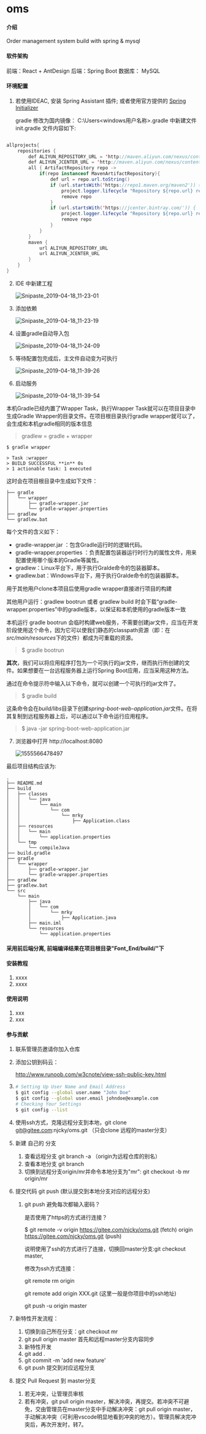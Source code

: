 # oms

#### 介绍
Order management system
build with spring & mysql

#### 软件架构
前端：React + AntDesign
后端：Spring Boot
数据库： MySQL


#### 环境配置
1. 若使用IDEAC, 安装 Spring Assistant 插件; 或者使用官方提供的 [Spring Initializer](https://start.spring.io)
    
    gradle 修改为国内镜像：
    C:\Users\<windows用户名称>\.gradle 中新建文件init.gradle
    文件内容如下:
  ```java
  
  allprojects{
      repositories {
          def ALIYUN_REPOSITORY_URL = 'http://maven.aliyun.com/nexus/content/groups/public'
          def ALIYUN_JCENTER_URL = 'http://maven.aliyun.com/nexus/content/repositories/jcenter'
          all { ArtifactRepository repo ->
              if(repo instanceof MavenArtifactRepository){
                  def url = repo.url.toString()
                  if (url.startsWith('https://repo1.maven.org/maven2')) {
                      project.logger.lifecycle "Repository ${repo.url} replaced by $ALIYUN_REPOSITORY_URL."
                      remove repo
                  }
                  if (url.startsWith('https://jcenter.bintray.com/')) {
                      project.logger.lifecycle "Repository ${repo.url} replaced by $ALIYUN_JCENTER_URL."
                      remove repo
                  }
              }
          }
          maven {
              url ALIYUN_REPOSITORY_URL
              url ALIYUN_JCENTER_URL
          }
      }
  }
  ```


2. IDE 中新建工程

   ![Snipaste_2019-04-18_11-23-01](assets/Snipaste_2019-04-18_11-23-01.png)

3. 添加依赖

   ![Snipaste_2019-04-18_11-23-19](assets/Snipaste_2019-04-18_11-23-19.png)

4. 设置gradle自动导入包

   ![Snipaste_2019-04-18_11-24-09](assets/Snipaste_2019-04-18_11-24-09.png)

5. 等待配置包完成后，主文件自动变为可执行

   ![Snipaste_2019-04-18_11-39-26](assets/Snipaste_2019-04-18_11-39-26.png)

6. 启动服务

   ![Snipaste_2019-04-18_11-39-54](assets/Snipaste_2019-04-18_11-39-54.png)

本机Gradle已经内置了Wrapper Task，执行Wrapper Task就可以在项目目录中生成Gradle Wrapper的目录文件。在项目根目录执行gradle wrapper就可以了，会生成和本机gradle相同的版本信息

> gradlew = gradle + wrapper

```
$ gradle wrapper

> Task :wrapper
> BUILD SUCCESSFUL **in** 0s
> 1 actionable task: 1 executed
```

这时会在项目根目录中生成如下文件：

```
├── gradle
│   └── wrapper
│       ├── gradle-wrapper.jar
│       └── gradle-wrapper.properties
├── gradlew
└── gradlew.bat
```

每个文件的含义如下：

- gradle-wrapper.jar ：包含Gradle运行时的逻辑代码。
- gradle-wrapper.properties ：负责配置包装器运行时行为的属性文件，用来配置使用哪个版本的Gradle等属性。
- gradlew：Linux平台下，用于执行Gralde命令的包装器脚本。
- gradlew.bat：Windows平台下，用于执行Gralde命令的包装器脚本。

用于其他用户clone本项目后使用gradle wrapper直接进行项目的构建

其他用户运行：gradlew bootrun 或者 gradlew build 时会下载“gradle-wrapper.properties”中的gradle版本，以保证和本机使用的gradle版本一致

本机运行 gradle bootrun 会临时构建web服务，不需要创建jar文件，应当在开发阶段使用这个命令，因为它可以使我们静态的classpath资源（即：在*src/main/resources*下的文件）都成为可重载的资源。

> $ gradle bootrun 

**其次**，我们可以将应用程序打包为一个可执行的jar文件，继而执行所创建的文件。如果想要在一台远程服务器上运行Spring Boot应用，应当采用这种方法。

通过在命令提示符中输入以下命令，就可以创建一个可执行的jar文件了。

> $ gradle build

这条命令会在*build/libs*目录下创建*spring-boot-web-application.jar*文件。在将其复制到远程服务器上后，可以通过以下命令运行应用程序。

> $ java -jar spring-boot-web-application.jar

7. 浏览器中打开 http://localhost:8080

   ![1555566478497](assets/1555566478497.png)

最后项目结构应该为:
```
.
├── README.md
├── build
│   ├── classes
│   │   └── java
│   │       └── main
│   │           └── com
│   │               └── mrky
│   │                   ├── Application.class
│   ├── resources
│   │   └── main
│   │       └── application.properties
│   └── tmp
│       └── compileJava
├── build.gradle
├── gradle
│   └── wrapper
│       ├── gradle-wrapper.jar
│       └── gradle-wrapper.properties
├── gradlew
├── gradlew.bat
└── src
    └── main
        ├── java
        │   └── com
        │       └── mrky
        │           ├── Application.java
        ├── main.iml
        └── resources
            └── application.properties
```

#### 采用前后端分离, 前端编译结果在项目根目录"Font_End/build/"下
#### 安装教程

1. xxxx
2. xxxx

#### 使用说明

1. xxx
2. xxx

#### 参与贡献

1. 联系管理员邀请你加入仓库

2. 添加公钥到码云：

   http://www.runoob.com/w3cnote/view-ssh-public-key.html

3. ```bash
   # Setting Up User Name and Email Address
   $ git config --global user.name "John Doe"
   $ git config --global user.email johndoe@example.com
   # Checking Your Settings
   $ git config --list
   ```

4. 使用ssh方式，克隆远程分支到本地，git clone git@gitee.com:njcky/oms.git （只会clone 远程的master分支）

5. 新建 自己的 分支

   1. 查看远程分支 git branch -a （origin为远程仓库的别名）
   2. 查看本地分支 git branch
   3. 切换到远程分支origin/mr并命令本地分支为"mr": git checkout -b mr origin/mr

6. 提交代码 git push (默认提交到本地分支对应的远程分支)

   1. git push 避免每次都输入密码？

      是否使用了https的方式进行连接？

      $ git remote -v
      origin  https://gitee.com/njcky/oms.git (fetch)
      origin  https://gitee.com/njcky/oms.git (push)

      说明使用了ssh的方式进行了连接，切换回master分支:git checkout master, 

      修改为ssh方式连接：

      git remote rm origin

      git remote add origin XXX.git (这里一般是你项目中的ssh地址)

      git push -u origin master

      

7. 新特性开发流程：

   1. 切换到自己所在分支：git checkout mr
   2. git pull origin master 首先和远程master分支内容同步
   3. 新特性开发
   4. git add .
   5. git commit -m 'add new feature'
   6. git push 提交到对应远程分支

8. 提交 Pull Request 到 master分支

   1. 若无冲突，让管理员审核
   2. 若有冲突，git pull origin master，解决冲突，再提交。若冲突不可避免，交由管理员在master分支中手动解决冲突：git pull origin master，手动解决冲突（可利用vscode明显地看到冲突的地方）。管理员解决完冲突后，再次开发时，转7。
